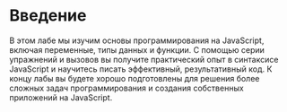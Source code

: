 # Введение

В этом лабе мы изучим основы программирования на JavaScript, включая переменные, типы данных и функции. С помощью серии упражнений и вызовов вы получите практический опыт в синтаксисе JavaScript и научитесь писать эффективный, результативный код. К концу лабы вы будете хорошо подготовлены для решения более сложных задач программирования и создания собственных приложений на JavaScript.
